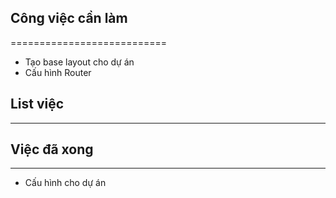 ## Công việc cần làm

===========================

- Tạo base layout cho dự án
- Cấu hình Router

## List việc

---

## Việc đã xong

---

- Cấu hình cho dự án
